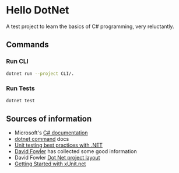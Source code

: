 # Hello DotNet

A test project to learn the basics of C# programming, very reluctantly.


## Commands

### Run CLI

```sh
dotnet run --project CLI/.
```

### Run Tests

```sh
dotnet test
```


## Sources of information

- Microsoft's [C# documentation][1]
- [dotnet command][6] docs
- [Unit testing best practices with .NET][5]
- [David Fowler][2] has collected some good information
- David Fowler [Dot Net project layout][3]
- [Getting Started with xUnit.net][4]


[1]: https://docs.microsoft.com/en-us/dotnet/csharp/
[2]: https://github.com/davidfowl
[3]: https://gist.github.com/davidfowl/ed7564297c61fe9ab814
[4]: https://xunit.net/docs/getting-started/netfx/cmdline
[5]: https://docs.microsoft.com/en-us/dotnet/core/testing/unit-testing-best-practices
[6]: https://docs.microsoft.com/en-us/dotnet/core/tools/dotnet
